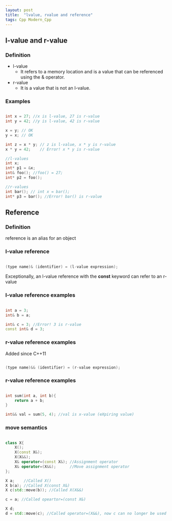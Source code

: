 ```yaml
---
layout: post
title:  "lvalue, rvalue and reference"
tags: Cpp Modern_Cpp
---
```


## l-value and r-value
### Definition
- l-value 
    - It refers to a memory location and is a value that can be referenced using the & operator.
- r-value
    - It is a value that is not an l-value.  

### Examples
```cpp

int x = 27; //x is l-value, 27 is r-value
int y = 42; //y is l-value, 42 is r-value

x = y; // OK
y = x; // OK

int z = x * y; // z is l-value, x * y is r-value
x * y = 42;    // Error! x * y is r-value

//l-values
int x;
int* p1 = &x;
int& foo(); //foo() = 27;
int* p2 = foo();

//r-values
int bar(); // int x = bar();
int* p3 = bar(); //Error! bar() is r-value
```

## Reference
### Definition
reference is an alias for an object

### l-value reference
```cpp

(type name)& (identifier) = (l-value expression);
```
Exceptionally, an l-value reference with the **const** keyword can refer to an r-value

### l-value reference examples
```cpp

int a = 3;
int& b = a;

int& c = 3; //Error! 3 is r-value
const int& d = 3; 
```

### r-value reference examples
Added since C++11
```cpp

(type name)&& (identifier) = (r-value expression);
```

### r-value reference examples
```cpp

int sum(int a, int b){
    return a + b;
}

int&& val = sum(5, 4); //val is x-value (eXpiring value)

```

### move semantics
```cpp

class X{
    X();
    X(const X&);
    X(X&&);
    X& operator=(const X&); //Assignment operator
    X& operator=(X&&);      //Move assignment operator
};

X a;    //Called X()
X b(a); //Called X(const X&)
X c(std::move(b)); //Called X(X&&)

c = a; //Called opeartor=(const X&)

X d;
d = std::move(c); //Called operator=(X&&), now c can no longer be used

```





